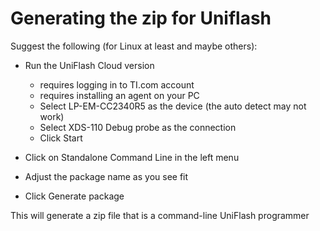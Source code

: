 # Generating the zip for Uniflash

Suggest the following (for Linux at least and maybe others):

- Run the UniFlash Cloud version
  - requires logging in to TI.com account
  - requires installing an agent on your PC
  - Select LP-EM-CC2340R5 as the device (the auto detect may not work)
  - Select XDS-110 Debug probe as the connection
  - Click Start

- Click on Standalone Command Line in the left menu
- Adjust the package name as you see fit
- Click Generate package

This will generate a zip file that is a command-line UniFlash programmer
